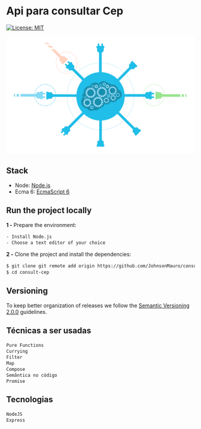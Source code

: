 # Api para consultar Cep

[![License: MIT](https://img.shields.io/badge/License-MIT-yellow.svg)](https://opensource.org/licenses/MIT)

![Api Cep](/images/realtime-api.png)

## Stack

- Node: [Node.js](https://nodejs.org/en/)
- Ecma 6: [EcmaScript 6](http://es6-features.org/#Constants)

## Run the project locally

**1 -** Prepare the environment:

```sh
- Install Node.js
- Choose a text editor of your choice
```

**2 -** Clone the project and install the dependencies:

```sh
$ git clone git remote add origin https://github.com/JohnsonMauro/consult-cep.git
$ cd consult-cep
```

## Versioning

To keep better organization of releases we follow the [Semantic Versioning 2.0.0](http://semver.org/) guidelines.


## Técnicas a ser usadas
    Pure Functions
    Currying
    Filter 
    Map
    Compose 
    Semântica no código
    Promise

## Tecnologias 
    NodeJS
    Express